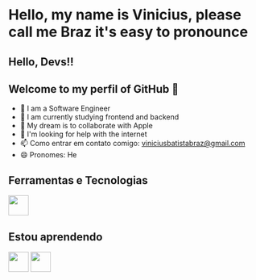 # Hello, my name is Vinicius, please call me Braz it's easy to pronounce
## Hello, Devs!!
## Welcome to my perfil of GitHub 👋

- 🔭 I am a Software Engineer
- 🌱 I am currently studying frontend and backend
- 👯 My dream is to collaborate with Apple
- 🤔 I'm looking for help with the internet
- 📫 Como entrar em contato comigo: viniciusbatistabraz@gmail.com
- 😄 Pronomes: He

## Ferramentas e Tecnologias

<img src="https://cdn.jsdelivr.net/gh/devicons/devicon/icons/git/git-original.svg" width="40" height="40"/>

## Estou aprendendo

<img src="https://cdn.jsdelivr.net/gh/devicons/devicon/icons/java/java-original.svg" width="40" height="40"/> <img src="https://cdn.jsdelivr.net/gh/devicons/devicon/icons/linux/linux-original.svg" width="40" height="40"/>

